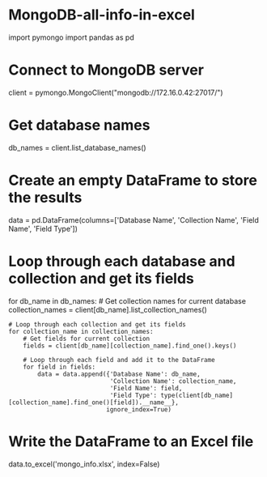 # MongoDB-all-info-in-excel
import pymongo
import pandas as pd

# Connect to MongoDB server
client = pymongo.MongoClient("mongodb://172.16.0.42:27017/")

# Get database names
db_names = client.list_database_names()

# Create an empty DataFrame to store the results
data = pd.DataFrame(columns=['Database Name', 'Collection Name', 'Field Name', 'Field Type'])

# Loop through each database and collection and get its fields
for db_name in db_names:
    # Get collection names for current database
    collection_names = client[db_name].list_collection_names()
    
    # Loop through each collection and get its fields
    for collection_name in collection_names:
        # Get fields for current collection
        fields = client[db_name][collection_name].find_one().keys()
        
        # Loop through each field and add it to the DataFrame
        for field in fields:
            data = data.append({'Database Name': db_name,
                                'Collection Name': collection_name,
                                'Field Name': field,
                                'Field Type': type(client[db_name][collection_name].find_one()[field]).__name__},
                               ignore_index=True)

# Write the DataFrame to an Excel file
data.to_excel('mongo_info.xlsx', index=False)
